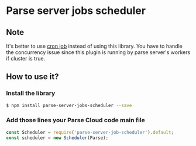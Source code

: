 # Parse server jobs scheduler

## Note 
It's better to use [cron job](https://docs.parseplatform.org/cloudcode/guide/#scheduling-a-job) instead of using this library.
You have to handle the concurrency issue since this plugin is running by parse server's workers if cluster is true.

## How to use it?

### Install the library

```sh
$ npm install parse-server-jobs-scheduler --save
```

### Add those lines your Parse Cloud code main file

```js
const Scheduler = require('parse-server-job-scheduler').default;
const scheduler = new Scheduler(Parse);
```
